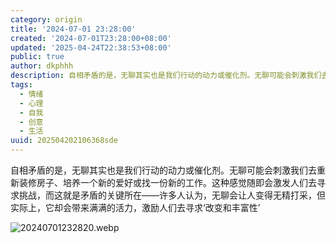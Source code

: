```yaml
---
category: origin
title: '2024-07-01 23:28:00'
created: '2024-07-01T23:28:00+08:00'
updated: '2025-04-24T22:38:53+08:00'
public: true
author: dkphhh
description: 自相矛盾的是，无聊其实也是我们行动的动力或催化剂。无聊可能会刺激我们去重新装修房子、培养一个新的爱好或找一份新的工作……
tags:
  - 情绪
  - 心理
  - 自我
  - 创意
  - 生活
uuid: 202504202106368sde
---
```


自相矛盾的是，无聊其实也是我们行动的动力或催化剂。无聊可能会刺激我们去重新装修房子、培养一个新的爱好或找一份新的工作。这种感觉随即会激发人们去寻求挑战，而这就是矛盾的关键所在——许多人认为，无聊会让人变得无精打采，但实际上，它却会带来满满的活力，激励人们去寻求‘改变和丰富性’

![20240701232820.webp](https://img.dkphhh.me/20240701232820.webp)
